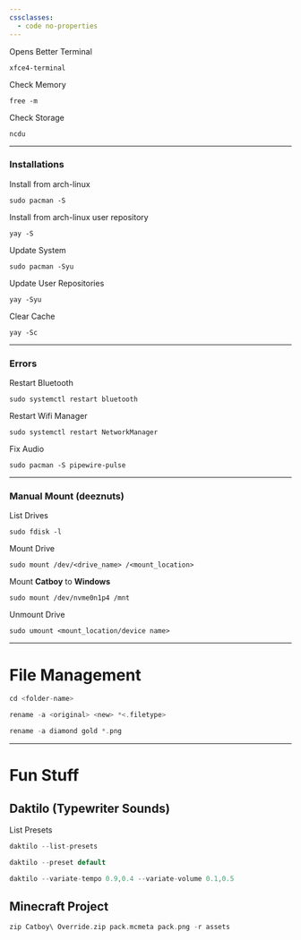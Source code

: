 ```yaml
---
cssclasses:
  - code no-properties
---
```

Opens Better Terminal
```
xfce4-terminal
```
Check Memory
```
free -m
```
Check Storage
```
ncdu
```
- - -
### Installations
Install from arch-linux
```
sudo pacman -S
```
Install from arch-linux user repository
```
yay -S
```
Update System
```
sudo pacman -Syu
```
Update User Repositories
```
yay -Syu
```
Clear Cache
```
yay -Sc
```
- - -
### Errors
Restart Bluetooth
```
sudo systemctl restart bluetooth 
```
Restart Wifi Manager
```
sudo systemctl restart NetworkManager
```
Fix Audio
```
sudo pacman -S pipewire-pulse
```
- - -
### Manual Mount (deeznuts)
List Drives
```
sudo fdisk -l
```
Mount Drive
```
sudo mount /dev/<drive_name> /<mount_location>
```
Mount **Catboy** to **Windows**
```
sudo mount /dev/nvme0n1p4 /mnt
```
Unmount Drive
```
sudo umount <mount_location/device name>
```
---
# File Management
```rust unfold file:Go-to-Folder
cd <folder-name>
```

```rust unfold file:Rename-String
rename -a <original> <new> *<.filetype>
```
```rust fold file:Rename-String-Example
rename -a diamond gold *.png
```
---
# Fun Stuff
## Daktilo (Typewriter Sounds)
List Presets
```rust unfold file:List-Presets
daktilo --list-presets
```

```rust unfold file:Use-Preset
daktilo --preset default
```

```rust unfold file:Variate-Sounds
daktilo --variate-tempo 0.9,0.4 --variate-volume 0.1,0.5
```

## Minecraft Project
```rust unfold file:Zip-Catboy-Override
zip Catboy\ Override.zip pack.mcmeta pack.png -r assets
```